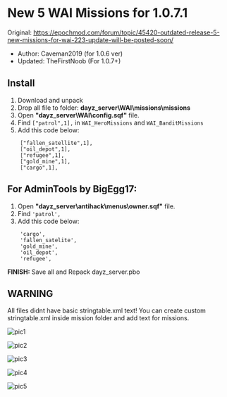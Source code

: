# New 5 WAI Missions for 1.0.7.1

Original: https://epochmod.com/forum/topic/45420-outdated-release-5-new-missions-for-wai-223-update-will-be-posted-soon/
* Author: Caveman2019 (for 1.0.6 ver)
* Updated: TheFirstNoob (For 1.0.7+)

## Install

1. Download and unpack
2. Drop all file to folder: **dayz_server\WAI\missions\missions**
3. Open **"dayz_server\WAI\config.sqf"** file.
4. Find ```["patrol",1],``` in ```WAI_HeroMissions``` and ```WAI_BanditMissions```
5. Add this code below: 
```	
	["fallen_satellite",1],
	["oil_depot",1],
	["refugee",1],
	["gold_mine",1],
	["cargo",1],
```
	
## For AdminTools by BigEgg17:
1. Open **"dayz_server\antihack\menus\owner.sqf"** file.
2. Find ```'patrol',```
3. Add this code below:
```	
	'cargo',
	'fallen_satelite',
	'gold_mine',
	'oil_depot',
	'refugee',
```
**FINISH:** Save all and Repack dayz_server.pbo

## WARNING
All files didnt have basic stringtable.xml text!
You can create custom stringtable.xml inside mission folder and add text for missions.

![pic1](https://imgur.com/PEhTJzo)

![pic2](https://imgur.com/ZwTXYTD)

![pic3](https://imgur.com/B97NQX3)

![pic4](https://imgur.com/oBSw8AB)

![pic5](https://imgur.com/lvaMpZ7)